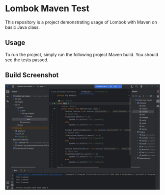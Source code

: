 # Lombok Maven Test
This repository is a project demonstrating usage of Lombok with Maven on basic Java class.

## Usage
To run the project, simply run the following project Maven build. You should see the tests passed.

## Build Screenshot
![Test Passed](/images/build.png)